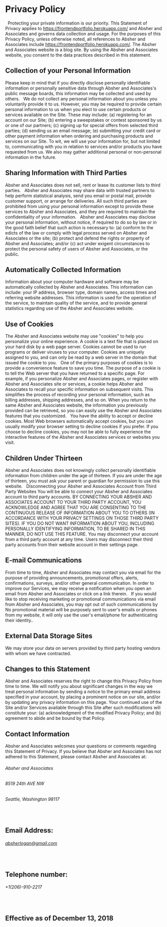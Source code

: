 # Privacy Policy
 
Protecting your private information is our priority. This Statement of Privacy applies to https://frontendportfolio.herokuapp.com/ and Absher and Associates and governs data collection and usage. For the purposes of this Privacy Policy, unless otherwise noted, all references to Absher and Associates include https://frontendportfolio.herokuapp.com/. The Absher and Associates website is a blog site. By using the Absher and Associates website, you consent to the data practices described in this statement.
 
## Collection of your Personal Information
Please keep in mind that if you directly disclose personally identifiable information or personally sensitive data through Absher and Associates's public message boards, this information may be collected and used by others.
 
We do not collect any personal information about you unless you voluntarily provide it to us. However, you may be required to provide certain personal information to us when you elect to use certain products or services available on the Site. These may include: (a) registering for an account on our Site; (b) entering a sweepstakes or contest sponsored by us or one of our partners; (c) signing up for special offers from selected third parties; (d) sending us an email message; (e) submitting your credit card or other payment information when ordering and purchasing products and services on our Site. To wit, we will use your information for, but not limited to, communicating with you in relation to services and/or products you have requested from us. We also may gather additional personal or non-personal information in the future.
 
## Sharing Information with Third Parties
Absher and Associates does not sell, rent or lease its customer lists to third parties.
 
Absher and Associates may share data with trusted partners to help perform statistical analysis, send you email or postal mail, provide customer support, or arrange for deliveries. All such third parties are prohibited from using your personal information except to provide these services to Absher and Associates, and they are required to maintain the confidentiality of your information.
 
Absher and Associates may disclose your personal information, without notice, if required to do so by law or in the good faith belief that such action is necessary to: (a) conform to the edicts of the law or comply with legal process served on Absher and Associates or the site; (b) protect and defend the rights or property of Absher and Associates; and/or (c) act under exigent circumstances to protect the personal safety of users of Absher and Associates, or the public.
 
## Automatically Collected Information
Information about your computer hardware and software may be automatically collected by Absher and Associates. This information can include: your IP address, browser type, domain names, access times and referring website addresses. This information is used for the operation of the service, to maintain quality of the service, and to provide general statistics regarding use of the Absher and Associates website.
 
## Use of Cookies
The Absher and Associates website may use "cookies" to help you personalize your online experience. A cookie is a text file that is placed on your hard disk by a web page server. Cookies cannot be used to run programs or deliver viruses to your computer. Cookies are uniquely assigned to you, and can only be read by a web server in the domain that issued the cookie to you.
 
One of the primary purposes of cookies is to provide a convenience feature to save you time. The purpose of a cookie is to tell the Web server that you have returned to a specific page. For example, if you personalize Absher and Associates pages, or register with Absher and Associates site or services, a cookie helps Absher and Associates to recall your specific information on subsequent visits. This simplifies the process of recording your personal information, such as billing addresses, shipping addresses, and so on. When you return to the same Absher and Associates website, the information you previously provided can be retrieved, so you can easily use the Absher and Associates features that you customized.
 
You have the ability to accept or decline cookies. Most Web browsers automatically accept cookies, but you can usually modify your browser setting to decline cookies if you prefer. If you choose to decline cookies, you may not be able to fully experience the interactive features of the Absher and Associates services or websites you visit.
 
## Children Under Thirteen
Absher and Associates does not knowingly collect personally identifiable information from children under the age of thirteen. If you are under the age of thirteen, you must ask your parent or guardian for permission to use this website.
 
Disconnecting your Absher and Associates Account from Third Party Websites
You will be able to connect your Absher and Associates account to third party accounts. BY CONNECTING YOUR ABSHER AND ASSOCIATES ACCOUNT TO YOUR THIRD PARTY ACCOUNT, YOU ACKNOWLEDGE AND AGREE THAT YOU ARE CONSENTING TO THE CONTINUOUS RELEASE OF INFORMATION ABOUT YOU TO OTHERS (IN ACCORDANCE WITH YOUR PRIVACY SETTINGS ON THOSE THIRD PARTY SITES). IF YOU DO NOT WANT INFORMATION ABOUT YOU, INCLUDING PERSONALLY IDENTIFYING INFORMATION, TO BE SHARED IN THIS MANNER, DO NOT USE THIS FEATURE. You may disconnect your account from a third party account at any time. Users may disconnect their third party accounts from their website account in their settings page.
 
## E-mail Communications
From time to time, Absher and Associates may contact you via email for the purpose of providing announcements, promotional offers, alerts, confirmations, surveys, and/or other general communication. In order to improve our Services, we may receive a notification when you open an email from Absher and Associates or click on a link therein.
 
If you would like to stop receiving marketing or promotional communications via email from Absher and Associates, you may opt out of such communications by No promotional material will be purposely sent to user's emails or phones from my website, it will only use the user's email/phone for authenticating their identity..
 
## External Data Storage Sites
We may store your data on servers provided by third party hosting vendors with whom we have contracted.
 
## Changes to this Statement
Absher and Associates reserves the right to change this Privacy Policy from time to time. We will notify you about significant changes in the way we treat personal information by sending a notice to the primary email address specified in your account, by placing a prominent notice on our site, and/or by updating any privacy information on this page. Your continued use of the Site and/or Services available through this Site after such modifications will constitute your: (a) acknowledgment of the modified Privacy Policy; and (b) agreement to abide and be bound by that Policy.
 
## Contact Information
Absher and Associates welcomes your questions or comments regarding this Statement of Privacy. If you believe that Absher and Associates has not adhered to this Statement, please contact Absher and Associates at:
 
###### Absher and Associates
###### 8519 24th AVE NW
###### Seattle, Washington 98117
 
## Email Address:
###### absherlogan@gmail.com
 
## Telephone number:
###### +1(206)-910-2217
 
## Effective as of December 13, 2018
 
